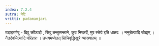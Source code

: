 ```yaml
---
index: 7.2.4
sutra: नेटि
vritti: padamanjari
---
```


  उदाहरणेषु - दिवु क्रीडादौ , सिवु तन्तुसन्ताने, कुष निष्कर्षे, मुष स्तेये इति धातवः ।  ननुचेत्यादि चोद्यम् । नैतदेवमित्यादि परिहारः । उभयमप्येतत् सिचिवृद्धिसूत्रे व्याख्यातम् ॥